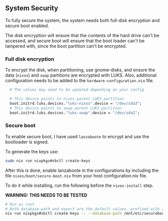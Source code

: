 ## System Security

To fully secure the system, the system needs both full-disk encryption and secure boot enabled.

The disk encryption will ensure that the contents of the hard drive can't be accessed, and secure boot will ensure that the boot loader can't be tampered with, since the boot partition can't be encrypted.

### Full disk encryption

To encrypt the disk, when partitioning, use gnome-disks, and ensure the data (`nixos`) and `swap` partitions are encrypted with LUKS. Also, additional configuration needs to be added to the `hardware-configuration.nix` file.

```nix
  # The values may need to be updated depending on your config

  # This device points to nixos parent LUKS partition
  boot.initrd.luks.devices."luks-nixos".device = "/dev/sda3";
  # This device points to swap parent LUKS partition
  boot.initrd.luks.devices."luks-swap".device = "/dev/sda2";
```

### Secure boot

To enable secure boot, I have used `lanzaboote` to encrypt and use the bootloader is signed.

To generate the keys use:

```sh
sudo nix run nixpkgs#sbctl create-keys
```

After this is done, enable lanzaboote in the configurations by including the file `nixos/boot/secure-boot.nix` from your host configuration.nix file.

To do it while installing, run the following before the `nixos-install` step.

**WARNING: THIS NEEDS TO BE TESTED**

```sh
# Run as root
# Both database-path and export are the default values, prefixed with /mnt to point to the mount point
nix run nixpkgs#sbctl create-keys -- --database-path /mnt/etc/secureboot --export /mnt/etc/secureboot/keys
```
